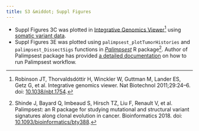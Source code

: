 ```yaml
---
title: S3 &middot; Suppl Figures
---
```



*   Suppl Figures 3C was plotted in [Integrative Genomics Viewer](https://software.broadinstitute.org/software/igv/)[^1] using [somatic variant data](/methods/S05_somatic_variants/).
*   Suppl Figures 3E was plotted using `palimpsest_plotTumorHistories` and `palimpsest_DissectSigs` functions in [*Palimpsest*](https://github.com/FunGeST/Palimpsest) R package[^2]. Author of Palimpsest package has provided [a detailed documentation](https://github.com/FunGeST/Palimpsest/raw/master/Files/vignette_palimpsest_2.0.pdf) on how to run Palimpsest workflow.

[^1]: Robinson JT, Thorvaldsdóttir H, Winckler W, Guttman M, Lander ES, Getz G, et al. Integrative genomics viewer. Nat Biotechnol 2011;29:24–6. doi: [10.1038/nbt.1754](https://doi.org/10.1038/nbt.1754).
[^2]: Shinde J, Bayard Q, Imbeaud S, Hirsch TZ, Liu F, Renault V, et al. Palimpsest: an R package for studying mutational and structural variant signatures along clonal evolution in cancer. Bioinformatics 2018. doi: [10.1093/bioinformatics/bty388](https://doi.org/10.1093/bioinformatics/bty388).
